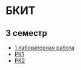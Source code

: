 # БКИТ
## 3 семестр
  + [1 лабораторная работа](https://github.com/irina88-il/BKIT_3sem/tree/main/БКИТ_ЛР/lab1/)
  + [РК1](https://github.com/irina88-il/BKIT_3sem/tree/main/RK1/)
  + [РК2](https://github.com/irina88-il/BKIT_3sem/tree/main/RK2/Отчет_РК2.pdf)
  
